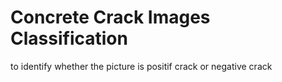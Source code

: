 # Concrete Crack Images Classification
 to identify whether the picture is positif crack or negative crack
